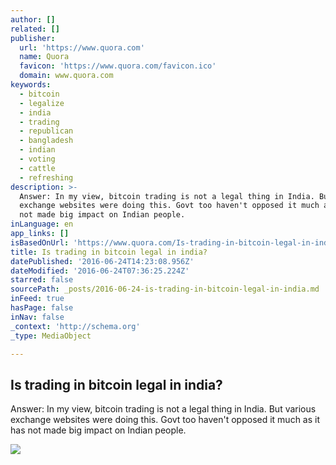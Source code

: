 ```yaml
---
author: []
related: []
publisher:
  url: 'https://www.quora.com'
  name: Quora
  favicon: 'https://www.quora.com/favicon.ico'
  domain: www.quora.com
keywords:
  - bitcoin
  - legalize
  - india
  - trading
  - republican
  - bangladesh
  - indian
  - voting
  - cattle
  - refreshing
description: >-
  Answer: In my view, bitcoin trading is not a legal thing in India. But various
  exchange websites were doing this. Govt too haven't opposed it much as it has
  not made big impact on Indian people.
inLanguage: en
app_links: []
isBasedOnUrl: 'https://www.quora.com/Is-trading-in-bitcoin-legal-in-india'
title: Is trading in bitcoin legal in india?
datePublished: '2016-06-24T14:23:08.956Z'
dateModified: '2016-06-24T07:36:25.224Z'
starred: false
sourcePath: _posts/2016-06-24-is-trading-in-bitcoin-legal-in-india.md
inFeed: true
hasPage: false
inNav: false
_context: 'http://schema.org'
_type: MediaObject

---
```

<article style=""><h1>Is trading in bitcoin legal in india?</h1><p>Answer: In my view, bitcoin trading is not a legal thing in India. But various exchange websites were doing this. Govt too haven't opposed it much as it has not made big impact on Indian people.</p><img src="https://qsf.ec.quoracdn.net/-images.new_grid.fb_share_default.pnge6dde9cfa6e03c43.png" /></article>